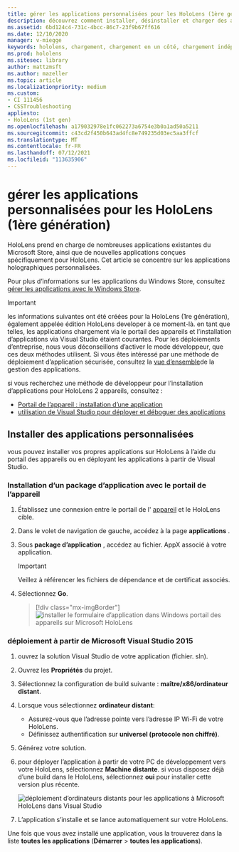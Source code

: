 ```yaml
---
title: gérer les applications personnalisées pour les HoloLens (1ère génération)
description: découvrez comment installer, désinstaller et charger des applications holographiques personnalisées sur des appareils HoloLens à l’aide du portail des appareils et Visual Studio.
ms.assetid: 6bd124c4-731c-4bcc-86c7-23f9b67ff616
ms.date: 12/10/2020
manager: v-miegge
keywords: hololens, chargement, chargement en un côté, chargement indépendant, Store, UWP, application, installer
ms.prod: hololens
ms.sitesec: library
author: mattzmsft
ms.author: mazeller
ms.topic: article
ms.localizationpriority: medium
ms.custom:
- CI 111456
- CSSTroubleshooting
appliesto:
- HoloLens (1st gen)
ms.openlocfilehash: a179032978e1fc062273a6754e3b0a1ad50a5211
ms.sourcegitcommit: c43cd2f450b643ad4fc8e749235d03ec5aa3ffcf
ms.translationtype: MT
ms.contentlocale: fr-FR
ms.lasthandoff: 07/12/2021
ms.locfileid: "113635906"
---
```

# <a name="manage-custom-apps-for-hololens-1st-gen"></a>gérer les applications personnalisées pour les HoloLens (1ère génération)

HoloLens prend en charge de nombreuses applications existantes du Microsoft Store, ainsi que de nouvelles applications conçues spécifiquement pour HoloLens. Cet article se concentre sur les applications holographiques personnalisées.  

Pour plus d’informations sur les applications du Windows Store, consultez [gérer les applications avec le Windows Store](holographic-store-apps.md).

> [!IMPORTANT]
> les informations suivantes ont été créées pour la HoloLens (1re génération), également appelée édition HoloLens developer à ce moment-là. en tant que telles, les applications chargement via le portail des appareils et l’installation d’applications via Visual Studio étaient courantes. Pour les déploiements d’entreprise, nous vous déconseillons d’activer le mode développeur, que ces deux méthodes utilisent. Si vous êtes intéressé par une méthode de déploiement d’application sécurisée, consultez la [vue d’ensemble](app-deploy-overview.md)de la gestion des applications.
>
> si vous recherchez une méthode de développeur pour l’installation d’applications pour HoloLens 2 appareils, consultez :
>
> - [Portail de l’appareil : installation d’une application](/windows/mixed-reality/develop/platform-capabilities-and-apis/using-the-windows-device-portal#installing-an-app)
> - [utilisation de Visual Studio pour déployer et déboguer des applications](/windows/mixed-reality/develop/platform-capabilities-and-apis/using-visual-studio)

## <a name="install-custom-apps"></a>Installer des applications personnalisées

vous pouvez installer vos propres applications sur HoloLens à l’aide du portail des appareils ou en déployant les applications à partir de Visual Studio.

### <a name="installing-an-application-package-with-the-device-portal"></a>Installation d’un package d’application avec le portail de l’appareil

1. Établissez une connexion entre le portail de l' [appareil](/windows/mixed-reality/using-the-windows-device-portal) et le HoloLens cible.

1. Dans le volet de navigation de gauche, accédez à la page **applications** .

1. Sous **package d’application** , accédez au fichier. AppX associé à votre application.

   > [!IMPORTANT]
   > Veillez à référencer les fichiers de dépendance et de certificat associés.

1. Sélectionnez **Go**.

   > [!div class="mx-imgBorder"]
   > ![installer le formulaire d’application dans Windows portail des appareils sur Microsoft HoloLens](images/deviceportal-appmanager.jpg)

### <a name="deploying-from-microsoft-visual-studio-2015"></a>déploiement à partir de Microsoft Visual Studio 2015

1. ouvrez la solution Visual Studio de votre application (fichier. sln).

1. Ouvrez les **Propriétés** du projet.

1. Sélectionnez la configuration de build suivante : **maître/x86/ordinateur distant**.

1. Lorsque vous sélectionnez **ordinateur distant**:
   - Assurez-vous que l’adresse pointe vers l’adresse IP Wi-Fi de votre HoloLens.
   - Définissez authentification sur **universel (protocole non chiffré)**.
   
1. Générez votre solution.

1. pour déployer l’application à partir de votre PC de développement vers votre HoloLens, sélectionnez **Machine distante**. si vous disposez déjà d’une build dans le HoloLens, sélectionnez **oui** pour installer cette version plus récente.  

   ![déploiement d’ordinateurs distants pour les applications à Microsoft HoloLens dans Visual Studio](images/vs2015-remotedeployment.jpg)  
   
1. L’application s’installe et se lance automatiquement sur votre HoloLens.

Une fois que vous avez installé une application, vous la trouverez dans la liste **toutes les applications** (**Démarrer**  >  **toutes les applications**).
